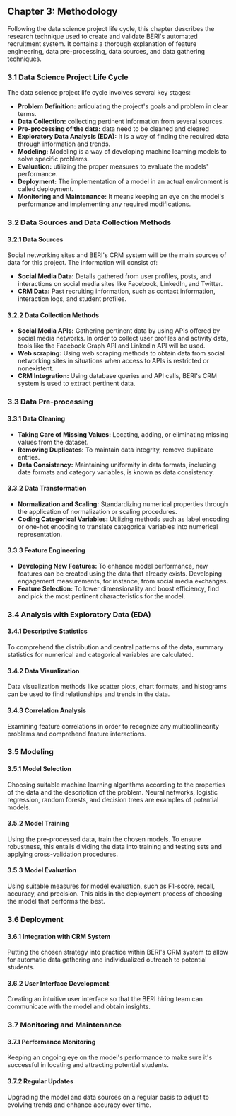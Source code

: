 ## Chapter 3: Methodology

Following the data science project life cycle, this chapter describes the research technique used to create and validate BERI's automated recruitment system. It contains a thorough explanation of feature engineering, data pre-processing, data sources, and data gathering techniques.

### 3.1 Data Science Project Life Cycle
The data science project life cycle involves several key stages:

- **Problem Definition:** articulating the project's goals and problem in clear terms.
- **Data Collection:** collecting pertinent information from several sources.
- **Pre-processing of the data:** data need to be cleaned and cleared
- **Exploratory Data Analysis (EDA):** It is a way of finding the required data through information and trends.
- **Modeling:** Modeling is a way of developing machine learning models to solve specific problems.
- **Evaluation:** utilizing the proper measures to evaluate the models' performance.
- **Deployment:** The implementation of a model in an actual environment is called deployment.
- **Monitoring and Maintenance:** It means keeping an eye on the model's performance and implementing any required modifications.


### 3.2 Data Sources and Data Collection Methods
#### 3.2.1 Data Sources
Social networking sites and BERI's CRM system will be the main sources of data for this project. The information will consist of:
- **Social Media Data:** Details gathered from user profiles, posts, and interactions on social media sites like Facebook, LinkedIn, and Twitter.
- **CRM Data:** Past recruiting information, such as contact information, interaction logs, and student profiles.

#### 3.2.2 Data Collection Methods
- **Social Media APIs:** Gathering pertinent data by using APIs offered by social media networks. In order to collect user profiles and activity data, tools like the Facebook Graph API and LinkedIn API will be used.
- **Web scraping:** Using web scraping methods to obtain data from social networking sites in situations when access to APIs is restricted or nonexistent.
- **CRM Integration:** Using database queries and API calls, BERI's CRM system is used to extract pertinent data.


### 3.3 Data Pre-processing
#### 3.3.1 Data Cleaning
- **Taking Care of Missing Values:** Locating, adding, or eliminating missing values from the dataset.
- **Removing Duplicates:** To maintain data integrity, remove duplicate entries.
- **Data Consistency:** Maintaining uniformity in data formats, including date formats and category variables, is known as data consistency.

#### 3.3.2 Data Transformation
- **Normalization and Scaling:** Standardizing numerical properties through the application of normalization or scaling procedures.
- **Coding Categorical Variables:** Utilizing methods such as label encoding or one-hot encoding to translate categorical variables into numerical representation.

#### 3.3.3 Feature Engineering
- **Developing New Features:** To enhance model performance, new features can be created using the data that already exists. Developing engagement measurements, for instance, from social media exchanges.
- **Feature Selection:** To lower dimensionality and boost efficiency, find and pick the most pertinent characteristics for the model.


### 3.4 Analysis with Exploratory Data (EDA)
#### 3.4.1 Descriptive Statistics
To comprehend the distribution and central patterns of the data, summary statistics for numerical and categorical variables are calculated.

#### 3.4.2 Data Visualization
Data visualization methods like scatter plots, chart formats, and histograms can be used to find relationships and trends in the data.

#### 3.4.3 Correlation Analysis
Examining feature correlations in order to recognize any multicollinearity problems and comprehend feature interactions.


### 3.5 Modeling
#### 3.5.1 Model Selection
Choosing suitable machine learning algorithms according to the properties of the data and the description of the problem. Neural networks, logistic regression, random forests, and decision trees are examples of potential models.

#### 3.5.2 Model Training
Using the pre-processed data, train the chosen models. To ensure robustness, this entails dividing the data into training and testing sets and applying cross-validation procedures.

#### 3.5.3 Model Evaluation
Using suitable measures for model evaluation, such as F1-score, recall, accuracy, and precision. This aids in the deployment process of choosing the model that performs the best.


### 3.6 Deployment
#### 3.6.1 Integration with CRM System
Putting the chosen strategy into practice within BERI's CRM system to allow for automatic data gathering and individualized outreach to potential students.

#### 3.6.2 User Interface Development
Creating an intuitive user interface so that the BERI hiring team can communicate with the model and obtain insights.


### 3.7 Monitoring and Maintenance
#### 3.7.1 Performance Monitoring
Keeping an ongoing eye on the model's performance to make sure it's successful in locating and attracting potential students.

#### 3.7.2 Regular Updates
Upgrading the model and data sources on a regular basis to adjust to evolving trends and enhance accuracy over time.


